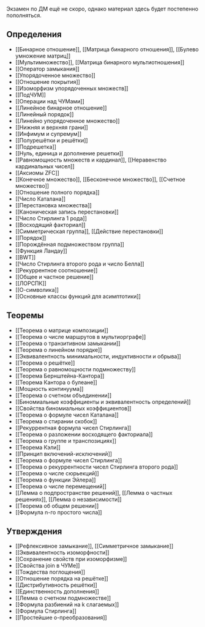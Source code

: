 Экзамен по ДМ ещё не скоро, однако материал здесь будет постепенно пополняться.

## Определения
- [[Бинарное отношение]], [[Матрица бинарного отношения]], [[Булево умножение матриц]]
- [[Мультимножество]], [[Матрица бинарного мультиотношения]]
- [[Оператор замыкания]]
- [[Упорядоченное множество]]
- [[Отношение покрытия]]
- [[Изоморфизм упорядоченных множеств]]
- [[ПодЧУМ]]
- [[Операции над ЧУМами]]
- [[Линейное бинарное отношение]]
- [[Линейный порядок]]
- [[Линейно упорядоченное множество]]
- [[Нижняя и верхняя грани]]
- [[Инфимум и супремум]]
- [[Полурешётки и решётки]]
- [[Подрешетка]]
- [[Нуль, единица и дополнение решетки]]
- [[Равномощность множеств и кардинал]], [[Неравенство кардинальных чисел]]
- [[Аксиомы ZFC]]
- [[Конечное множество]], [[Бесконечное множество]], [[Счетное множество]]
- [[Отношение полного порядка]]
- [[Число Каталана]]
- [[Перестановка множества]]
- [[Каноническая запись перестановки]]
- [[Число Стирлинга 1 рода]]
- [[Восходящий факториал]]
- [[Симметрическая группа]], [[Действие перестановки]]
- [[Порядок]]
- [[Порождённая подмножеством группа]]
- [[Функция Ландау]]
- [[BWT]]
- [[Число Стирлинга второго рода и число Белла]]
- [[Рекуррентное соотношение]]
- [[Общее и частное решение]]
- [[ЛОРСПК]]
- [[О-символика]]
- [[Основные классы функций для асимптотики]]

## Теоремы
- [[Теорема о матрице композиции]]
- [[Теорема о числе маршрутов в мультиорграфе]]
- [[Теорема о транзитивном замыкании]]
- [[Теорема о линейном порядке]]
- [[Эквивалентность минимальности, индуктивности и обрыва]]
- [[Теорема о решётке]]
- [[Теорема о равномощности подмножеству]]
- [[Теорема Бернштейна-Кантора]]
- [[Теорема Кантора о булеане]]
- [[Мощность континуума]]
- [[Теорема о счетном объединении]]
- [[Биномиальные коэффициенты и эквивалентность определений]]
- [[Свойства биномиальных коэффициентов]]
- [[Теорема о формуле чисел Каталана]]
- [[Теорема о стирании скобок]]
- [[Рекуррентная формула чисел Стирлинга]]
- [[Теорема о разложении восходящего факториала]]
- [[Теорема о группе и транспозициях]]
- [[Теорема Кэли]]
- [[Принцип включений-исключений]]
- [[Теорема о формуле чисел Стирлинга]]
- [[Теорема о рекуррентности чисел Стирлинга второго рода]]
- [[Теорема о числе сюрьекций]]
- [[Теорема о функции Эйлера]]
- [[Теорема о числе перемещений]]
- [[Лемма о подпространстве решений]], [[Лемма о частных решениях]], [[Лемма о независимости]]
- [[Теорема об общем решении]]
- [[Формула n-го простого числа]]

## Утверждения
- [[Рефлексивное замыкание]], [[Симметричное замыкание]]
- [[Эквивалентность изоморфности]]
- [[Сохранение свойств при изоморфизме]]
- [[Свойства join в ЧУМе]]
- [[Тождества поглощения]]
- [[Отношение порядка на решётке]]
- [[Дистрибутивность решётки]]
- [[Единственность дополнения]]
- [[Лемма о счетном подмножестве]]
- [[Формула разбиений на k слагаемых]]
- [[Формула Стирлинга]]
- [[Простейшие о-преобразования]]